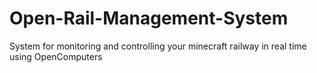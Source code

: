 # Open-Rail-Management-System

System for monitoring and controlling your minecraft railway in real time using OpenComputers
